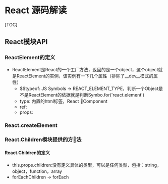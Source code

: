# React 源码解读
<!-- TOC -->
[TOC]
## React模块API
### ReactElement的定义
* ReactElement是React的一个工厂方法，返回的是一个object，这个object就是ReactElement的实例，该实例有一下几个属性（排除了__dev__模式的属性）
  * $$typeof: JS Symbols -> REACT_ELEMENT_TYPE，判断一个Object是不是ReactElement的依据就是判断Symbo.for('react.element')
  * type: 内置的html标签，React Component
  * ref:
  * props:
### React.createElement
### React.Children模块提供的方法
#### React.Children的定义
* this.props.children:没有定义具体的类型，可以是任何类型，包括：string，object，function，array
* forEachChildren -> forEach
